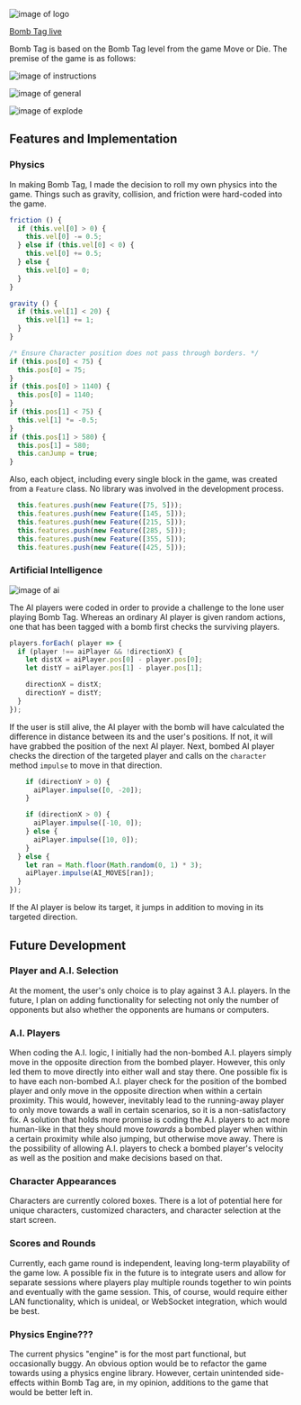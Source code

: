 ![image of logo](public/bomb-tag-logo.gif)

[Bomb Tag live][github]

[github]: https://eliasylee.github.io/bomb_tag/

Bomb Tag is based on the Bomb Tag level from the game Move or Die. The premise of the game is as follows:

![image of instructions](public/instructions.png)

![image of general](public/general.png)

![image of explode](public/explode.png)

## Features and Implementation

### Physics

In making Bomb Tag, I made the decision to roll my own physics into the game. Things such as gravity, collision, and friction were hard-coded into the game.

```javascript
friction () {
  if (this.vel[0] > 0) {
    this.vel[0] -= 0.5;
  } else if (this.vel[0] < 0) {
    this.vel[0] += 0.5;
  } else {
    this.vel[0] = 0;
  }
}
```

```javascript
gravity () {
  if (this.vel[1] < 20) {
    this.vel[1] += 1;
  }
}
```

```javascript
/* Ensure Character position does not pass through borders. */
if (this.pos[0] < 75) {
  this.pos[0] = 75;
}
if (this.pos[0] > 1140) {
  this.pos[0] = 1140;
}
if (this.pos[1] < 75) {
  this.vel[1] *= -0.5;
}
if (this.pos[1] > 580) {
  this.pos[1] = 580;
  this.canJump = true;
}
```

Also, each object, including every single block in the game, was created from a `Feature` class. No library was involved in the development process.

```javascript
  this.features.push(new Feature([75, 5]));
  this.features.push(new Feature([145, 5]));
  this.features.push(new Feature([215, 5]));
  this.features.push(new Feature([285, 5]));
  this.features.push(new Feature([355, 5]));
  this.features.push(new Feature([425, 5]));
```

### Artificial Intelligence

![image of ai](public/ai.png)

The AI players were coded in order to provide a challenge to the lone user playing Bomb Tag. Whereas an ordinary AI player is given random actions, one that has been tagged with a bomb first checks the surviving players.

```javascript
players.forEach( player => {
  if (player !== aiPlayer && !directionX) {
    let distX = aiPlayer.pos[0] - player.pos[0];
    let distY = aiPlayer.pos[1] - player.pos[1];

    directionX = distX;
    directionY = distY;
  }
});
```

If the user is still alive, the AI player with the bomb will have calculated the difference in distance between its and the user's positions. If not, it will have grabbed the position of the next AI player. Next, bombed AI player checks the direction of the targeted player and calls on the `character` method `impulse` to move in that direction.

```javascript
    if (directionY > 0) {
      aiPlayer.impulse([0, -20]);
    }

    if (directionX > 0) {
      aiPlayer.impulse([-10, 0]);
    } else {
      aiPlayer.impulse([10, 0]);
    }
  } else {
    let ran = Math.floor(Math.random(0, 1) * 3);
    aiPlayer.impulse(AI_MOVES[ran]);
  }
});
```

If the AI player is below its target, it jumps in addition to moving in its targeted direction.

## Future Development

### Player and A.I. Selection

At the moment, the user's only choice is to play against 3 A.I. players. In the future, I plan on adding functionality for selecting not only the number of opponents but also whether the opponents are humans or computers.

### A.I. Players

When coding the A.I. logic, I initially had the non-bombed A.I. players simply move in the opposite direction from the bombed player. However, this only led them to move directly into either wall and stay there. One possible fix is to have each non-bombed A.I. player check for the position of the bombed player and only move in the opposite direction when within a certain proximity. This would, however, inevitably lead to the running-away player to only move towards a wall in certain scenarios, so it is a non-satisfactory fix. A solution that holds more promise is coding the A.I. players to act more human-like in that they should move *towards* a bombed player when within a certain proximity while also jumping, but otherwise move away. There is the possibility of allowing A.I. players to check a bombed player's velocity as well as the position and make decisions based on that.

### Character Appearances

Characters are currently colored boxes. There is a lot of potential here for unique characters, customized characters, and character selection at the start screen.

### Scores and Rounds

Currently, each game round is independent, leaving long-term playability of the game low. A possible fix in the future is to integrate users and allow for separate sessions where players play multiple rounds together to win points and eventually with the game session. This, of course, would require either LAN functionality, which is unideal, or WebSocket integration, which would be best.

### Physics Engine???

The current physics "engine" is for the most part functional, but occasionally buggy. An obvious option would be to refactor the game towards using a physics engine library. However, certain unintended side-effects within Bomb Tag are, in my opinion, additions to the game that would be better left in.
